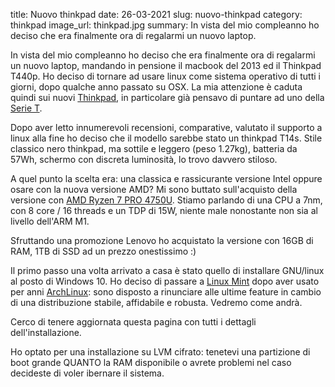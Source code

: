 title: Nuovo thinkpad
date: 26-03-2021
slug: nuovo-thinkpad
category: thinkpad
image_url: thinkpad.jpg
summary: In vista del mio compleanno ho deciso che era finalmente ora di regalarmi un nuovo laptop.

In vista del mio compleanno ho deciso che era finalmente ora di regalarmi un nuovo laptop, mandando in pensione il macbook del 2013 ed il Thinkpad T440p.
Ho deciso di tornare ad usare linux come sistema operativo di tutti i giorni, dopo qualche anno passato su OSX.
La mia attenzione è caduta quindi sui nuovi <a href="https://www.lenovo.com/it/it/thinkpad">Thinkpad</a>,
in particolare già pensavo di puntare ad uno della <a href="https://www.lenovo.com/it/it/laptops/thinkpad/t-series/c/thinkpadt">Serie T</a>.

Dopo aver letto innumerevoli recensioni, comparative, valutato il supporto a linux alla fine ho deciso che il modello sarebbe stato un thinkpad T14s.
Stile classico nero thinkpad, ma sottile e leggero (peso 1.27kg), batteria da 57Wh, schermo con discreta luminosità, lo trovo davvero stiloso.

A quel punto la scelta era: una classica e rassicurante versione Intel oppure osare con la nuova versione AMD?
Mi sono buttato sull'acquisto della versione con <a href="https://www.amd.com/en/products/apu/amd-ryzen-7-pro-4750u">AMD Ryzen 7 PRO 4750U</a>.
Stiamo parlando di una CPU a 7nm, con 8 core / 16 threads e un TDP di 15W, niente male nonostante non sia al livello dell'ARM M1.

Sfruttando una promozione Lenovo ho acquistato la versione con 16GB di RAM, 1TB di SSD ad un prezzo onestissimo :)

Il primo passo una volta arrivato a casa è stato quello di installare GNU/linux al posto di Windows 10.
Ho deciso di passare a <a href="https://www.linuxmint.com//">Linux Mint</a> dopo aver usato per anni <a href="https://archlinux.org/">ArchLinux</a>:
sono disposto a rinunciare alle ultime feature in cambio di una distribuzione stabile, affidabile e robusta. Vedremo come andrà.

Cerco di tenere aggiornata questa pagina con tutti i dettagli dell'installazione.

Ho optato per una installazione su LVM cifrato: tenetevi una partizione di boot grande QUANTO la RAM disponibile o avrete problemi nel caso decideste di voler ibernare
il sistema.


